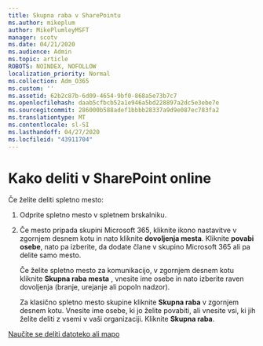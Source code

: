 ```yaml
---
title: Skupna raba v SharePointu
ms.author: mikeplum
author: MikePlumleyMSFT
manager: scotv
ms.date: 04/21/2020
ms.audience: Admin
ms.topic: article
ROBOTS: NOINDEX, NOFOLLOW
localization_priority: Normal
ms.collection: Adm_O365
ms.custom: ''
ms.assetid: 62b2c87b-6d09-4654-9bf0-868a5e73b7c7
ms.openlocfilehash: daab5cfbcb52a1e946a5bd228897a2dc5e3ebe7e
ms.sourcegitcommit: 286000b588adef1bbbb28337a9d9e087ec783fa2
ms.translationtype: MT
ms.contentlocale: sl-SI
ms.lasthandoff: 04/27/2020
ms.locfileid: "43911704"
---
```

# <a name="how-to-share-in-sharepoint-online"></a>Kako deliti v SharePoint online

Če želite deliti spletno mesto:
  
1. Odprite spletno mesto v spletnem brskalniku.
    
2. Če mesto pripada skupini Microsoft 365, kliknite ikono nastavitve v zgornjem desnem kotu in nato kliknite **dovoljenja mesta**. Kliknite **povabi osebe**, nato pa izberite, da dodate člane v skupino Microsoft 365 ali pa delite samo mesto. 
    
    Če želite spletno mesto za komunikacijo, v zgornjem desnem kotu kliknite **Skupna raba mesta** , vnesite ime osebe in nato izberite raven dovoljenja (branje, urejanje ali popoln nadzor). 
    
    Za klasično spletno mesto skupine kliknite **Skupna raba** v zgornjem desnem kotu. Vnesite ime osebe, ki jo želite povabiti, ali vnesite vsi, ki jih želite deliti z vsemi v vaši organizaciji. Kliknite **Skupna raba**.
    
[Naučite se deliti datoteko ali mapo](https://go.microsoft.com/fwlink/?linkid=511430)
  

